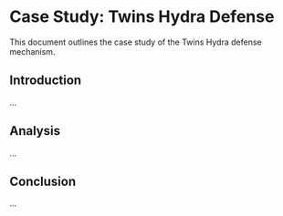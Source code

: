 # Case Study: Twins Hydra Defense

This document outlines the case study of the Twins Hydra defense mechanism.

## Introduction

...

## Analysis

...

## Conclusion

...
